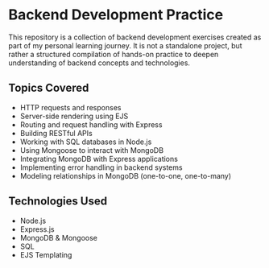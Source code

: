 # Backend Development Practice

This repository is a collection of backend development exercises created as part of my personal learning journey. It is not a standalone project, but rather a structured compilation of hands-on practice to deepen understanding of backend concepts and technologies.

## Topics Covered

- HTTP requests and responses
- Server-side rendering using EJS
- Routing and request handling with Express
- Building RESTful APIs
- Working with SQL databases in Node.js
- Using Mongoose to interact with MongoDB
- Integrating MongoDB with Express applications
- Implementing error handling in backend systems
- Modeling relationships in MongoDB (one-to-one, one-to-many)

## Technologies Used

- Node.js
- Express.js
- MongoDB & Mongoose
- SQL
- EJS Templating

